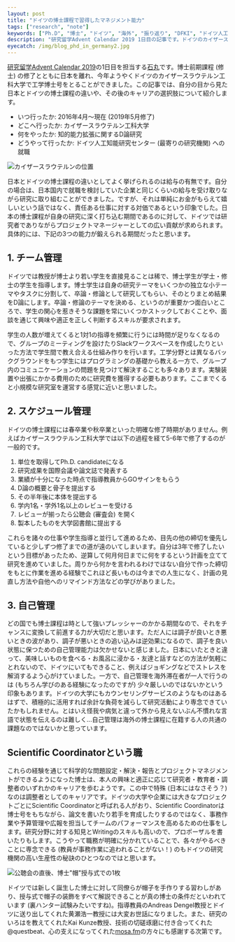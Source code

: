 ```yaml
---
layout: post
title: "ドイツの博士課程で習得したマネジメント能力"
tags: ["research", "note"]
keywords: ["Ph.D", "博士", "ドイツ", "海外", "振り返り", "DFKI", "ドイツ人工知能研究センター", "カイザースラウテルン工科大学"]
description: "研究留学Advent Calendar 2019 1日目の記事です。ドイツのカイザースラウテルン工科大学で工学博士号をとることができたので、自分の目から見た日本とドイツの博士課程の違いや、その後のキャリアの選択肢について紹介します。"
eyecatch: /img/blog_phd_in_germany2.jpg
---
```


[研究留学Advent Calendar 2019](https://adventar.org/calendars/4026)の1日目を担当する[石丸](/ja/)です。博士前期課程 (修士) の修了とともに日本を離れ、今年ようやくドイツのカイザースラウテルン工科大学で工学博士号をとることができました。この記事では、自分の目から見た日本とドイツの博士課程の違いや、その後のキャリアの選択肢について紹介します。

* いつ行ったか: 2016年4月〜現在 (2019年5月修了)
* どこへ行ったか: カイザースラウテルン工科大学
* 何をやったか: 知的能力拡張に関するD論研究
* どうやって行ったか: ドイツ人工知能研究センター (最寄りの研究機関) への就職

![カイザースラウテルンの位置](/img/blog_phd_in_germany1.jpg)

日本とドイツの博士課程の違いとしてよく挙げられるのは給与の有無です。自分の場合は、日本国内で就職を検討していた企業と同じくらいの給与を受け取りながら研究に取り組むことができました。ですが、それは単純にお金がもらえて嬉しいという話ではなく、責任ある仕事に対する対価であるという印象でした。日本の博士課程が自身の研究に深く打ち込む期間であるのに対して、ドイツでは研究者でありながらプロジェクトマネージャーとしての広い貢献が求められます。具体的には、下記の3つの能力が鍛えられる期間だったと思います。

## 1. チーム管理

ドイツでは教授が博士より若い学生を直接見ることは稀で、博士学生が学士・修士の学生を指導します。博士学生は自身の研究テーマをいくつかの独立な小テーマやタスクに分割して、卒論・修論として研究してもらい、そのとりまとめ結果をD論にします。卒論・修論のテーマを決める、というのが重要かつ面白いところで、学生の関心を惹きそうな課題を常にいくつかストックしておくことや、面談を通じて興味や適正を正しく判断するスキルが要求されます。

学生の人数が増えてくると1対1の指導を頻繁に行うには時間が足りなくなるので、グループのミーティングを設けたりSlackワークスペースを作成したりといった方法で学生間で教え合える仕組み作りを行います。工学分野とは異なるバックグラウンドをもつ学生にはプログラミングの基礎から教える一方で、グループ内のコミュニケーションの問題を見つけて解決することも多々あります。実験装置や出張にかかる費用のために研究費を獲得する必要もあります。ここまでくると小規模な研究室を運営する感覚に近いと思いました。

## 2. スケジュール管理

ドイツの博士課程には春卒業や秋卒業といった明確な修了時期がありません。例えばカイザースラウテルン工科大学では以下の過程を経て5-6年で修了するのが一般的です。

1. 単位を取得してPh.D. candidateになる
2. 研究成果を国際会議や論文誌で発表する
3. 業績が十分になった時点で指導教員からGOサインをもらう
4. D論の概要と骨子を提出する
5. その半年後に本体を提出する
6. 学内1名・学外1名以上のレビューを受ける
7. レビューが揃ったら公聴会 (審査会) を開く
8. 製本したものを大学図書館に提出する

これらを諸々の仕事や学生指導と並行して進めるため、目先の他の締切を優先していると少しずつ修了までの道が遠のいてしまいます。自分は3年で修了したいという目標があったため、逆算して何月何日までに何をするという計画を立てて研究を進めていました。周りから何かを言われるわけではない自分で作った締切をもとに作業を進める経験でこれほど長いものは今までの人生になく、計画の見直し方法や自他へのリマインド方法などの学びがありました。

## 3. 自己管理

どの国でも博士課程は時として強いプレッシャーのかかる期間なので、それをチャンスに変換して前進する力が大切だと思います。ただ人には調子が良いとき悪いときの波があり、調子が悪いときの追い込みは逆効果になるので、調子を良い状態に保つための自己管理能力は欠かせないと感じました。日本にいたときと違って、美味しいものを食べる・お風呂に浸かる・友達と話すなどの方法が気軽にとれないので、ドイツにいてもできること、例えばジョギングなどでストレスを解消するよう心がけていました。一方で、自己管理を海外滞在者が一人で行うのは (もちろん学びのある経験になったのですが) 少々厳しいのではないかという印象もあります。ドイツの大学にもカウンセリングサービスのようなものはあるはずで、積極的に活用すれば余計な負荷を減らして研究活動により専念できていたかもしれません。とはいえ怪我や病気と違って外から見えないぶん不慣れな言語で状態を伝えるのは難しく...自己管理は海外の博士課程に在籍する人の共通の課題なのではないかと思っています。

## Scientific Coordinatorという職

これらの経験を通じて科学的な問題設定・解決・報告とプロジェクトマネジメントができるようになった博士は、本人の興味と適正に応じて研究者・教育者・調整者のいずれかのキャリアを歩むようです。この中で特殊 (日本にはなさそう？) なのは調整者としてのキャリアです。ドイツの大学や企業には大きなプロジェクトごとにScientific Coordinatorと呼ばれる人がおり、Scientific Coordinatorは博士号をもちながら、論文を書いたり若手を育成したりするのではなく、事務作業や予算管理や広報を担当してチームのパフォーマンスを高めるための仕事をします。研究分野に対する知見とWritingのスキルも高いので、プロポーザルを書いたりもします。こうやって職務が明確に分かれていることで、各々がやるべきことに専念できる (教員が事務作業に追われることがない！) のもドイツの研究機関の高い生産性の秘訣のひとつなのではと思います。

![公聴会の直後、博士"帽"授与式での1枚](/img/blog_phd_in_germany2.jpg)

ドイツでは新しく誕生した博士に対して同僚らが帽子を手作りする習わしがあり、授与式で帽子の装飾をすべて解説できることが真の博士の条件だといわれています (裏ハンター試験みたいですね)。指導教員のAndreas Dengel教授とドイツに送り出してくれた黄瀬浩一教授には大変お世話になりました。また、研究のいろはを教えてくれたKai Kunze教授、技術の切磋琢磨に付き合ってくれた@questbeat、心の支えになってくれた[mosa.fm](https://mosa.fm/)の方々にも感謝する次第です。